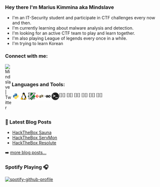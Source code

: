 ### Hey there I'm Marius Kimmina aka Mindslave

- I'm an IT-Security student and participate in CTF challenges every now and then.
- I'm currently learning about malware analysis and detection.
- I'm looking for an active CTF team to play and learn together.
- I'm also playing League of legends every once in a while.
- I'm trying to learn Korean 


### Connect with me:

[<img align="left" alt="Mindslave | Twitter" width="22px" src="https://cdn.jsdelivr.net/npm/simple-icons@v3/icons/twitter.svg" />][twitter]
<br />
<br />

### Languages and Tools:

[<img align="left" alt="Python" width="26px" src="https://raw.githubusercontent.com/github/explore/80688e429a7d4ef2fca1e82350fe8e3517d3494d/topics/python/python.png" />][]
[<img align="left" alt="Linux" width="26px" src="https://raw.githubusercontent.com/github/explore/80688e429a7d4ef2fca1e82350fe8e3517d3494d/topics/linux/linux.png" />][]
[<img align="left" alt="Vim" width="26px" src="https://raw.githubusercontent.com/github/explore/80688e429a7d4ef2fca1e82350fe8e3517d3494d/topics/vim/vim.png" />][]
[<img align="left" alt="Git" width="26px" src="https://raw.githubusercontent.com/github/explore/80688e429a7d4ef2fca1e82350fe8e3517d3494d/topics/git/git.png" />][]
[<img align="left" alt="Golang" width="26px" src="https://raw.githubusercontent.com/github/explore/80688e429a7d4ef2fca1e82350fe8e3517d3494d/topics/go/go.png" />][]
[<img align="left" alt="Terminal" width="26px" src="https://raw.githubusercontent.com/github/explore/d92924b1d925bb134e308bd29c9de6c302ed3beb/topics/terminal/terminal.png" />][]

<br />
<br />

### 📕 Latest Blog Posts

- [HackTheBox Sauna](https://blog.mksec.eu/HackTheBox_Sauna/)
- [HackTheBox ServMon](https://blog.mksec.eu/HackTheBox_ServMon/)
- [HackTheBox Resolute](https://blog.mksec.eu/HackTheBox_Resolute/)

➡️ [more blog posts...](https://blog.mksec.eu)

### Spotify Playing 🎧
[![spotify-github-profile](https://spotify-github-profile.vercel.app/api/view?uid=mindslavex&cover_image=true)](https://github.com/kittinan/spotify-github-profile)




[twitter]: https://twitter.com/Mindslave4
[website]: https://blog.mksec.eu/
